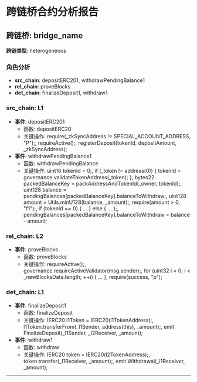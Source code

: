# 跨链桥合约分析报告
## 跨链桥: bridge_name
**跨链类型**: heterogeneous
### 角色分析
- **src_chain**: depositERC201, withdrawPendingBalance1
- **rel_chain**: proveBlocks
- **det_chain**: finalizeDeposit1, withdraw1
### src_chain: L1
- **事件**: depositERC201
  - 函数: depositERC20
  - 关键操作: require(_zkSyncAddress != SPECIAL_ACCOUNT_ADDRESS, "P");, requireActive();, registerDeposit(tokenId, depositAmount, _zkSyncAddress);
- **事件**: withdrawPendingBalance1
  - 函数: withdrawPendingBalance
  - 关键操作: uint16 tokenId = 0;, if (_token != address(0)) { tokenId = governance.validateTokenAddress(_token); }, bytes22 packedBalanceKey = packAddressAndTokenId(_owner, tokenId);, uint128 balance = pendingBalances[packedBalanceKey].balanceToWithdraw;, uint128 amount = Utils.minU128(balance, _amount);, require(amount > 0, "f1");, if (tokenId == 0) { ... } else { ... };, pendingBalances[packedBalanceKey].balanceToWithdraw = balance - amount;
### rel_chain: L2
- **事件**: proveBlocks
  - 函数: proveBlocks
  - 关键操作: requireActive();, governance.requireActiveValidator(msg.sender);, for (uint32 i = 0; i < _newBlocksData.length; ++i) { ... }, require(success, "p");
### det_chain: L1
- **事件**: finalizeDeposit1
  - 函数: finalizeDeposit
  - 关键操作: IERC20 l1Token = IERC20(l1TokenAddress);, l1Token.transferFrom(_l1Sender, address(this), _amount);, emit FinalizeDeposit(_l1Sender, _l2Receiver, _amount);
- **事件**: withdraw1
  - 函数: withdraw
  - 关键操作: IERC20 token = IERC20(l2TokenAddress);, token.transfer(_l1Receiver, _amount);, emit Withdrawal(_l1Receiver, _amount);
---
